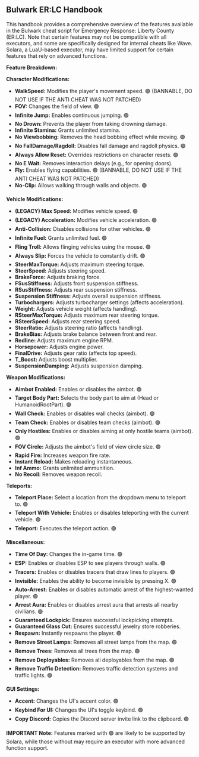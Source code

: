 ## Bulwark ER:LC Handbook

This handbook provides a comprehensive overview of the features available in the Bulwark cheat script for Emergency Response: Liberty County (ER:LC). Note that certain features may not be compatible with all executors, and some are specifically designed for internal cheats like Wave. Solara, a LuaU-based executor, may have limited support for certain features that rely on advanced functions.

**Feature Breakdown:**

**Character Modifications:**

- **WalkSpeed:** Modifies the player's movement speed. 🟢 (BANNABLE, DO NOT USE IF THE ANTI CHEAT WAS NOT PATCHED)
- **FOV:** Changes the field of view. 🟢
- **Infinite Jump:** Enables continuous jumping. 🟢
- **No Drown:** Prevents the player from taking drowning damage.
- **Infinite Stamina:** Grants unlimited stamina. 
- **No Viewbobbing:** Removes the head bobbing effect while moving. 🟢
- **No FallDamage/Ragdoll:** Disables fall damage and ragdoll physics. 🟢
- **Always Allow Reset:** Overrides restrictions on character resets. 🟢
- **No E Wait:** Removes interaction delays (e.g., for opening doors).
- **Fly:** Enables flying capabilities. 🟢 (BANNABLE, DO NOT USE IF THE ANTI CHEAT WAS NOT PATCHED)
- **No-Clip:** Allows walking through walls and objects. 🟢

**Vehicle Modifications:**

- **(LEGACY) Max Speed:** Modifies vehicle speed. 🟢
- **(LEGACY) Acceleration:** Modifies vehicle acceleration. 🟢
- **Anti-Collision:** Disables collisions for other vehicles. 🟢
- **Infinite Fuel:** Grants unlimited fuel. 🟢
- **Fling Troll:** Allows flinging vehicles using the mouse. 🟢
- **Always Slip:** Forces the vehicle to constantly drift. 🟢
- **SteerMaxTorque:** Adjusts maximum steering torque.
- **SteerSpeed:** Adjusts steering speed.
- **BrakeForce:** Adjusts braking force.
- **FSusStiffness:** Adjusts front suspension stiffness.
- **RSusStiffness:** Adjusts rear suspension stiffness.
- **Suspension Stiffness:** Adjusts overall suspension stiffness.
- **Turbochargers:** Adjusts turbocharger settings (affects acceleration).
- **Weight:** Adjusts vehicle weight (affects handling).
- **RSteerMaxTorque:** Adjusts maximum rear steering torque.
- **RSteerSpeed:** Adjusts rear steering speed.
- **SteerRatio:** Adjusts steering ratio (affects handling).
- **BrakeBias:** Adjusts brake balance between front and rear.
- **Redline:** Adjusts maximum engine RPM.
- **Horsepower:** Adjusts engine power.
- **FinalDrive:** Adjusts gear ratio (affects top speed).
- **T_Boost:** Adjusts boost multiplier.
- **SuspensionDamping:** Adjusts suspension damping.

**Weapon Modifications:**

- **Aimbot Enabled:** Enables or disables the aimbot. 🟢
- **Target Body Part:** Selects the body part to aim at (Head or HumanoidRootPart). 🟢
- **Wall Check:** Enables or disables wall checks (aimbot). 🟢
- **Team Check:** Enables or disables team checks (aimbot). 🟢
- **Only Hostiles:** Enables or disables aiming at only hostile teams (aimbot). 🟢
- **FOV Circle:** Adjusts the aimbot's field of view circle size. 🟢
- **Rapid Fire:** Increases weapon fire rate.
- **Instant Reload:** Makes reloading instantaneous.
- **Inf Ammo:** Grants unlimited ammunition.
- **No Recoil:** Removes weapon recoil.

**Teleports:**

- **Teleport Place:** Select a location from the dropdown menu to teleport to. 🟢
- **Teleport With Vehicle:** Enables or disables teleporting with the current vehicle. 🟢
- **Teleport:** Executes the teleport action. 🟢

**Miscellaneous:**

- **Time Of Day:** Changes the in-game time. 🟢
- **ESP:** Enables or disables ESP to see players through walls. 🟢
- **Tracers:** Enables or disables tracers that draw lines to players. 🟢
- **Invisible:** Enables the ability to become invisible by pressing X. 🟢
- **Auto-Arrest:** Enables or disables automatic arrest of the highest-wanted player. 🟢
- **Arrest Aura:** Enables or disables arrest aura that arrests all nearby civilians. 🟢
- **Guaranteed Lockpick:** Ensures successful lockpicking attempts.
- **Guaranteed Glass Cut:** Ensures successful jewelry store robberies.
- **Respawn:** Instantly respawns the player. 🟢
- **Remove Street Lamps:** Removes all street lamps from the map. 🟢
- **Remove Trees:** Removes all trees from the map. 🟢
- **Remove Deployables:** Removes all deployables from the map. 🟢
- **Remove Traffic Detection:** Removes traffic detection systems and traffic lights. 🟢

**GUI Settings:**

- **Accent:** Changes the UI's accent color. 🟢
- **Keybind For UI:** Changes the UI's toggle keybind. 🟢
- **Copy Discord:** Copies the Discord server invite link to the clipboard. 🟢

**IMPORTANT Note:** Features marked with 🟢 are likely to be supported by Solara, while those without may require an executor with more advanced function support.
